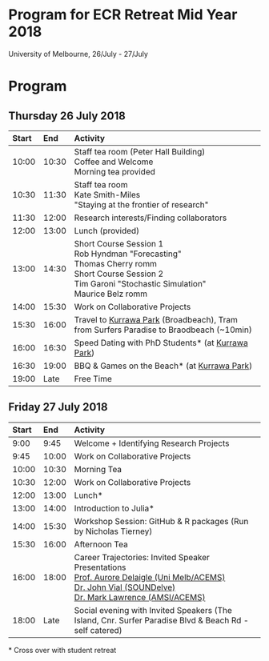 # Program for ECR Retreat Mid Year 2018
University of Melbourne, 26/July - 27/July

# Program

## Thursday 26 July 2018 


| Start | End     | Activity    |
| :---- | :------ | :------------------------------------------------------- |
| 10:00 | 10:30 | Staff tea room (Peter Hall Building) <br> Coffee and Welcome <br> Morning tea provided|
| 10:30 | 11:30 | Staff tea room <br> Kate Smith-Miles <br> "Staying at the frontier of research"| 
| 11:30 | 12:00 | Research interests/Finding collaborators |
| 12:00 | 13:00 | Lunch (provided) |
| 13:00 | 14:30 | Short Course Session 1 <br> Rob Hyndman "Forecasting" <br> Thomas Cherry romm <br> Short Course Session 2 <br> Tim Garoni "Stochastic Simulation" <br> Maurice Belz romm| 
| 14:00 | 15:30 | Work on Collaborative Projects | 
| 15:30 | 16:00 | Travel to [Kurrawa Park](https://www.google.com.au/maps/place/Kurrawa+Park/@-28.028072,153.4343613,15z/data=!4m2!3m1!1s0x0:0xa9806b71e3bf699e?sa=X&ved=0ahUKEwjt7_S98unWAhWFabwKHfYCBPkQ_BIIiAEwDg) (Broadbeach), Tram from Surfers Paradise to Braodbeach (~10min) |
| 16:00 | 16:30 | Speed Dating with PhD Students* (at [Kurrawa Park](https://www.google.com.au/maps/place/Kurrawa+Park/@-28.028072,153.4343613,15z/data=!4m2!3m1!1s0x0:0xa9806b71e3bf699e?sa=X&ved=0ahUKEwjt7_S98unWAhWFabwKHfYCBPkQ_BIIiAEwDg)) |
| 16:30 | 19:00 |  BBQ & Games on the Beach* (at [Kurrawa Park](https://www.google.com.au/maps/place/Kurrawa+Park/@-28.028072,153.4343613,15z/data=!4m2!3m1!1s0x0:0xa9806b71e3bf699e?sa=X&ved=0ahUKEwjt7_S98unWAhWFabwKHfYCBPkQ_BIIiAEwDg))| 
| 19:00 | Late | Free Time |    

   
## Friday 27 July 2018

| Start | End     | Activity    |
| :---- | :------ | :------------------------------------------------------- |
| 9:00 | 9:45 | Welcome + Identifying Research Projects|
| 9:45 | 10:00 | Work on Collaborative Projects |
| 10:00 | 10:30 | Morning Tea |
| 10:30 | 12:00 | Work on Collaborative Projects |
| 12:00 | 13:00 | Lunch* |
| 13:00 | 14:00 | Introduction to Julia* |
| 14:00 | 15:30 | Workshop Session: GitHub & R packages (Run by Nicholas Tierney) |
| 15:30 | 16:00 | Afternoon Tea |
| 16:00 | 18:00 | Career Trajectories: Invited Speaker Presentations<br>[Prof. Aurore Delaigle (Uni Melb/ACEMS)](https://acems.org.au/our-people/aurore-delaigle)<br>[Dr. John Vial (SOUNDelve)](https://au.linkedin.com/in/johnvial)<br>[Dr. Mark Lawrence (AMSI/ACEMS)](https://acems.org.au/our-people/mark-lawrence) |
| 18:00 | Late | Social evening with Invited Speakers (The Island, Cnr. Surfer Paradise Blvd & Beach Rd - self catered)|

\* Cross over with student retreat
